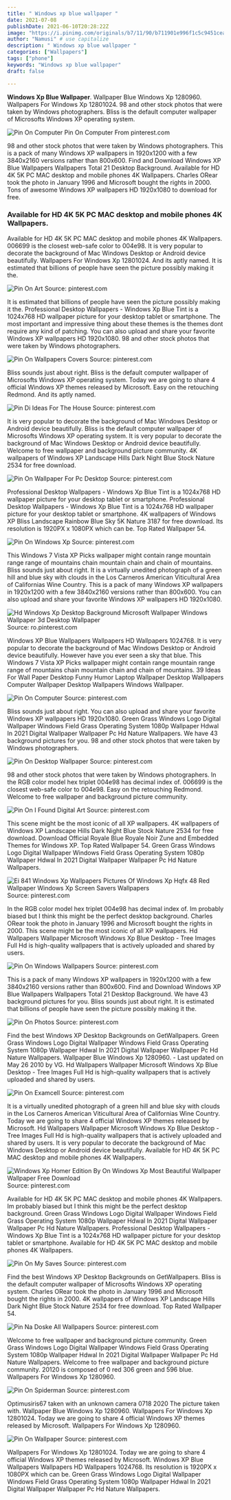 ```yaml
---
title: " Windows xp blue wallpaper "
date: 2021-07-08
publishDate: 2021-06-10T20:28:22Z
image: "https://i.pinimg.com/originals/b7/11/90/b711901e996f1c5c9451ceaec7af6203.png"
author: "Namusi" # use capitalize
description: " Windows xp blue wallpaper "
categories: ["Wallpapers"]
tags: ["phone"]
keywords: "Windows xp blue wallpaper"
draft: false

---
```



**Windows Xp Blue Wallpaper**. Wallpaper Blue Windows Xp 1280960. Wallpapers For Windows Xp 12801024. 98 and other stock photos that were taken by Windows photographers. Bliss is the default computer wallpaper of Microsofts Windows XP operating system.

![Pin On Computer](https://i.pinimg.com/originals/42/fc/2d/42fc2d8d0b584c9f6536026a0f8f6daf.jpg "Pin On Computer")
Pin On Computer From pinterest.com


98 and other stock photos that were taken by Windows photographers. This is a pack of many Windows XP wallpapers in 1920x1200 with a few 3840x2160 versions rather than 800x600. Find and Download Windows XP Blue Wallpapers Wallpapers Total 21 Desktop Background. Available for HD 4K 5K PC MAC desktop and mobile phones 4K Wallpapers. Charles ORear took the photo in January 1996 and Microsoft bought the rights in 2000. Tons of awesome Windows XP wallpapers HD 1920x1080 to download for free.

### Available for HD 4K 5K PC MAC desktop and mobile phones 4K Wallpapers.

Available for HD 4K 5K PC MAC desktop and mobile phones 4K Wallpapers. 006699 is the closest web-safe color to 004e98. It is very popular to decorate the background of Mac Windows Desktop or Android device beautifully. Wallpapers For Windows Xp 12801024. And its aptly named. It is estimated that billions of people have seen the picture possibly making it the.


![Pin On Art](https://i.pinimg.com/originals/10/a4/01/10a4013d21cfd01889ce264874b3f5c4.jpg "Pin On Art")
Source: pinterest.com

It is estimated that billions of people have seen the picture possibly making it the. Professional Desktop Wallpapers - Windows Xp Blue Tint is a 1024x768 HD wallpaper picture for your desktop tablet or smartphone. The most important and impressive thing about these themes is the themes dont require any kind of patching. You can also upload and share your favorite Windows XP wallpapers HD 1920x1080. 98 and other stock photos that were taken by Windows photographers.

![Pin On Wallpapers Covers](https://i.pinimg.com/originals/e1/4e/79/e14e79eaee49285771d754a5e4513b68.jpg "Pin On Wallpapers Covers")
Source: pinterest.com

Bliss sounds just about right. Bliss is the default computer wallpaper of Microsofts Windows XP operating system. Today we are going to share 4 official Windows XP themes released by Microsoft. Easy on the retouching Redmond. And its aptly named.

![Pin Di Ideas For The House](https://i.pinimg.com/originals/b6/69/27/b66927de03a526a3bef66440fd1f800f.jpg "Pin Di Ideas For The House")
Source: pinterest.com

It is very popular to decorate the background of Mac Windows Desktop or Android device beautifully. Bliss is the default computer wallpaper of Microsofts Windows XP operating system. It is very popular to decorate the background of Mac Windows Desktop or Android device beautifully. Welcome to free wallpaper and background picture community. 4K wallpapers of Windows XP Landscape Hills Dark Night Blue Stock Nature 2534 for free download.

![Pin On Wallpaper For Pc Desktop](https://i.pinimg.com/originals/8f/3e/5d/8f3e5d7ae105af3da6e110c06f0af7a0.jpg "Pin On Wallpaper For Pc Desktop")
Source: pinterest.com

Professional Desktop Wallpapers - Windows Xp Blue Tint is a 1024x768 HD wallpaper picture for your desktop tablet or smartphone. Professional Desktop Wallpapers - Windows Xp Blue Tint is a 1024x768 HD wallpaper picture for your desktop tablet or smartphone. 4K wallpapers of Windows XP Bliss Landscape Rainbow Blue Sky 5K Nature 3187 for free download. Its resolution is 1920PX x 1080PX which can be. Top Rated Wallpaper 54.

![Pin On Windows Xp](https://i.pinimg.com/originals/d6/16/f4/d616f4e3810dbb1b2fd6622fe783ec79.png "Pin On Windows Xp")
Source: pinterest.com

This Windows 7 Vista XP Picks wallpaper might contain range mountain range range of mountains chain mountain chain and chain of mountains. Bliss sounds just about right. It is a virtually unedited photograph of a green hill and blue sky with clouds in the Los Carneros American Viticultural Area of Californias Wine Country. This is a pack of many Windows XP wallpapers in 1920x1200 with a few 3840x2160 versions rather than 800x600. You can also upload and share your favorite Windows XP wallpapers HD 1920x1080.

![Hd Windows Xp Desktop Background Microsoft Wallpaper Windows Wallpaper 3d Desktop Wallpaper](https://i.pinimg.com/originals/f1/67/8b/f1678b8b794c33e9b19ae8dba176d668.jpg "Hd Windows Xp Desktop Background Microsoft Wallpaper Windows Wallpaper 3d Desktop Wallpaper")
Source: ro.pinterest.com

Windows XP Blue Wallpapers Wallpapers HD Wallpapers 1024768. It is very popular to decorate the background of Mac Windows Desktop or Android device beautifully. However have you ever seen a sky that blue. This Windows 7 Vista XP Picks wallpaper might contain range mountain range range of mountains chain mountain chain and chain of mountains. 39 Ideas For Wall Paper Desktop Funny Humor Laptop Wallpaper Desktop Wallpapers Computer Wallpaper Desktop Wallpapers Windows Wallpaper.

![Pin On Computer](https://i.pinimg.com/originals/42/fc/2d/42fc2d8d0b584c9f6536026a0f8f6daf.jpg "Pin On Computer")
Source: pinterest.com

Bliss sounds just about right. You can also upload and share your favorite Windows XP wallpapers HD 1920x1080. Green Grass Windows Logo Digital Wallpaper Windows Field Grass Operating System 1080p Wallpaper Hdwal In 2021 Digital Wallpaper Wallpaper Pc Hd Nature Wallpapers. We have 43 background pictures for you. 98 and other stock photos that were taken by Windows photographers.

![Pin On Desktop Wallpaper](https://i.pinimg.com/originals/1a/58/56/1a585609bb5061d6d75b2882b9e18c45.jpg "Pin On Desktop Wallpaper")
Source: pinterest.com

98 and other stock photos that were taken by Windows photographers. In the RGB color model hex triplet 004e98 has decimal index of. 006699 is the closest web-safe color to 004e98. Easy on the retouching Redmond. Welcome to free wallpaper and background picture community.

![Pin On I Found Digital Art](https://i.pinimg.com/originals/80/1d/b6/801db6cd7a4e12d5c81402cb9da753fa.jpg "Pin On I Found Digital Art")
Source: pinterest.com

This scene might be the most iconic of all XP wallpapers. 4K wallpapers of Windows XP Landscape Hills Dark Night Blue Stock Nature 2534 for free download. Download Official Royale Blue Royale Noir Zune and Embedded Themes for Windows XP. Top Rated Wallpaper 54. Green Grass Windows Logo Digital Wallpaper Windows Field Grass Operating System 1080p Wallpaper Hdwal In 2021 Digital Wallpaper Wallpaper Pc Hd Nature Wallpapers.

![Ei 841 Windows Xp Wallpapers Pictures Of Windows Xp Hqfx 48 Red Wallpaper Windows Xp Screen Savers Wallpapers](https://i.pinimg.com/originals/a8/c3/61/a8c3619f03c95ea37b6e7ba9cc203598.jpg "Ei 841 Windows Xp Wallpapers Pictures Of Windows Xp Hqfx 48 Red Wallpaper Windows Xp Screen Savers Wallpapers")
Source: pinterest.com

In the RGB color model hex triplet 004e98 has decimal index of. Im probably biased but I think this might be the perfect desktop background. Charles ORear took the photo in January 1996 and Microsoft bought the rights in 2000. This scene might be the most iconic of all XP wallpapers. Hd Wallpapers Wallpaper Microsoft Windows Xp Blue Desktop - Tree Images Full Hd is high-quality wallpapers that is actively uploaded and shared by users.

![Pin On Windows Wallpapers](https://i.pinimg.com/originals/1f/b7/20/1fb7209a6433e2cfd3a40b6e21fcd935.jpg "Pin On Windows Wallpapers")
Source: pinterest.com

This is a pack of many Windows XP wallpapers in 1920x1200 with a few 3840x2160 versions rather than 800x600. Find and Download Windows XP Blue Wallpapers Wallpapers Total 21 Desktop Background. We have 43 background pictures for you. Bliss sounds just about right. It is estimated that billions of people have seen the picture possibly making it the.

![Pin On Photos](https://i.pinimg.com/originals/95/1a/43/951a43f07de786e6422b43e0814b9e9f.jpg "Pin On Photos")
Source: pinterest.com

Find the best Windows XP Desktop Backgrounds on GetWallpapers. Green Grass Windows Logo Digital Wallpaper Windows Field Grass Operating System 1080p Wallpaper Hdwal In 2021 Digital Wallpaper Wallpaper Pc Hd Nature Wallpapers. Wallpaper Blue Windows Xp 1280960. - Last updated on May 26 2010 by VG. Hd Wallpapers Wallpaper Microsoft Windows Xp Blue Desktop - Tree Images Full Hd is high-quality wallpapers that is actively uploaded and shared by users.

![Pin On Examcell](https://i.pinimg.com/originals/fe/d3/d6/fed3d6467231c334788f43202c0fb9c6.jpg "Pin On Examcell")
Source: pinterest.com

It is a virtually unedited photograph of a green hill and blue sky with clouds in the Los Carneros American Viticultural Area of Californias Wine Country. Today we are going to share 4 official Windows XP themes released by Microsoft. Hd Wallpapers Wallpaper Microsoft Windows Xp Blue Desktop - Tree Images Full Hd is high-quality wallpapers that is actively uploaded and shared by users. It is very popular to decorate the background of Mac Windows Desktop or Android device beautifully. Available for HD 4K 5K PC MAC desktop and mobile phones 4K Wallpapers.

![Windows Xp Homer Edition By On Windows Xp Most Beautiful Wallpaper Wallpaper Free Download](https://i.pinimg.com/originals/e0/ce/c8/e0cec8b58fc449e26f214b664d620cf3.png "Windows Xp Homer Edition By On Windows Xp Most Beautiful Wallpaper Wallpaper Free Download")
Source: pinterest.com

Available for HD 4K 5K PC MAC desktop and mobile phones 4K Wallpapers. Im probably biased but I think this might be the perfect desktop background. Green Grass Windows Logo Digital Wallpaper Windows Field Grass Operating System 1080p Wallpaper Hdwal In 2021 Digital Wallpaper Wallpaper Pc Hd Nature Wallpapers. Professional Desktop Wallpapers - Windows Xp Blue Tint is a 1024x768 HD wallpaper picture for your desktop tablet or smartphone. Available for HD 4K 5K PC MAC desktop and mobile phones 4K Wallpapers.

![Pin On My Saves](https://i.pinimg.com/originals/ba/84/df/ba84df6423d711abe3d9b9b51a5de2e0.jpg "Pin On My Saves")
Source: pinterest.com

Find the best Windows XP Desktop Backgrounds on GetWallpapers. Bliss is the default computer wallpaper of Microsofts Windows XP operating system. Charles ORear took the photo in January 1996 and Microsoft bought the rights in 2000. 4K wallpapers of Windows XP Landscape Hills Dark Night Blue Stock Nature 2534 for free download. Top Rated Wallpaper 54.

![Pin Na Doske All Wallpapers](https://i.pinimg.com/originals/7e/89/25/7e8925de66725ac64c25879d2c74a8e3.jpg "Pin Na Doske All Wallpapers")
Source: pinterest.com

Welcome to free wallpaper and background picture community. Green Grass Windows Logo Digital Wallpaper Windows Field Grass Operating System 1080p Wallpaper Hdwal In 2021 Digital Wallpaper Wallpaper Pc Hd Nature Wallpapers. Welcome to free wallpaper and background picture community. 20120 is composed of 0 red 306 green and 596 blue. Wallpapers For Windows Xp 1280960.

![Pin On Spiderman](https://i.pinimg.com/600x315/ee/b6/1f/eeb61fd254a98fe8cd07510da3515676.jpg "Pin On Spiderman")
Source: pinterest.com

Optimusiris67 taken with an unknown camera 0718 2020 The picture taken with. Wallpaper Blue Windows Xp 1280960. Wallpapers For Windows Xp 12801024. Today we are going to share 4 official Windows XP themes released by Microsoft. Wallpapers For Windows Xp 1280960.

![Pin On Wallpaper](https://i.pinimg.com/originals/b7/11/90/b711901e996f1c5c9451ceaec7af6203.png "Pin On Wallpaper")
Source: pinterest.com

Wallpapers For Windows Xp 12801024. Today we are going to share 4 official Windows XP themes released by Microsoft. Windows XP Blue Wallpapers Wallpapers HD Wallpapers 1024768. Its resolution is 1920PX x 1080PX which can be. Green Grass Windows Logo Digital Wallpaper Windows Field Grass Operating System 1080p Wallpaper Hdwal In 2021 Digital Wallpaper Wallpaper Pc Hd Nature Wallpapers.

